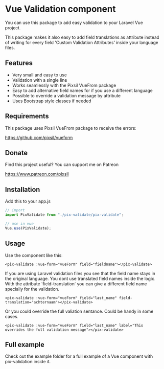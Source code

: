 # Vue Validation component

You can use this package to add easy validation to your Laravel Vue project.

This package makes it also easy to add field translations as attribute instead of writing for every field 'Custom Validation Attributes' inside your language files.

## Features

* Very small and easy to use
* Validation with a single line
* Works seamlessly with the Pixsil VueFrom package
* Easy to add alternative field names for if you use a different language
* Possible to override a validation message by attribute
* Uses Bootstrap style classes if needed

## Requirements

This package uses Pixsil VueFrom package to receive the errors:

https://github.com/pixsil/vueform

## Donate

Find this project useful? You can support me on Patreon

https://www.patreon.com/pixsil

## Installation

Add this to your app.js
```javascript
// import
import PixValidate from "./pix-validate/pix-validate";

// use in vue
Vue.use(PixValidate);
```

## Usage

Use the component like this:

```vue
<pix-validate :vue-form="vueForm" field="fieldname"></pix-validate>
```

If you are using Laravel validation files you see that the field name stays in the original language. You dont use translated field names inside the logic. With the attribute 'field-translation' you can give a different field name specially for the validation.

```vue
<pix-validate :vue-form="vueForm" field="last_name" field-translation="achternaam"></pix-validate>
```

Or you could override the full valiation sentance. Could be handy in some cases.

```vue
<pix-validate :vue-form="vueForm" field="last_name" label="This overrides the full validation message"></pix-validate>
```

## Full example

Check out the example folder for a full example of a Vue component with pix-validation inside it.